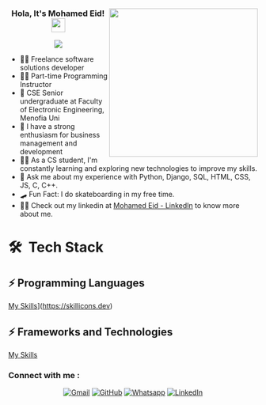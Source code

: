 



<h3 align="center">
<img width="300" align="right" src="https://media.tenor.com/2uyENRmiUt0AAAAC/coding.gif">
  Hola, It's Mohamed Eid!
  <img src="https://media.giphy.com/media/hvRJCLFzcasrR4ia7z/giphy.gif" width="28">
</h3>

<!-- Typing SVG by DenverCoder1 - https://github.com/DenverCoder1/readme-typing-svg -->
<p align="center">
  <a href="https://github.com/DenverCoder1/readme-typing-svg"><img src="https://readme-typing-svg.herokuapp.com/?lines=Back-end%20web%20developer;Always%20learning%20new%20things&font=Fira%20Code&center=true&width=440&height=45&color=f75c7e&vCenter=true&size=22"></a>
</p> 

- 🧑‍💻 Freelance  software solutions developer
- 👨‍🏫 Part-time Programming Instructor
- 🏢 CSE Senior undergraduate at Faculty of Electronic Engineering, Menofia Uni 
- 💼 I have a strong enthusiasm for business management and development
- 👨‍💻 As a CS student, I'm constantly learning and exploring new technologies to improve my skills.
- 💬 Ask me about my experience with Python, Django, SQL, HTML, CSS, JS, C, C++.
- 🛹 Fun Fact: I do skateboarding in my free time.
- 👨‍💻 Check out my linkedin at [Mohamed Eid - LinkedIn](https://www.linkedin.com/in/mohamed-eid-4354311b4/) to know more about me.



# 🛠 &nbsp;Tech Stack

⚡️ Programming Languages
------

[My Skills](https://skillicons.dev/icons?i=django,py,java,c,cpp,js,html,css&perline=15)](https://skillicons.dev)

⚡️ Frameworks and Technologies
------

[My Skills](https://skillicons.dev/icons?i=mysql,postgres,sqlite,postman,bootstrap,bash,git,linux&perline=10)

<h3 align="left">Connect with me : </h3>
<p align="center">
	<a href="mailto:mohammed.eid.gad@gmail.com"><img img src="https://img.shields.io/badge/gmail-%23EA4335.svg?style=plastic&logo=gmail&logoColor=white" alt="Gmail"/></a>
	<a href="https://github.com/3eid"><img src="https://img.shields.io/badge/github-%23181717.svg?style=plastic&logo=github&logoColor=white" alt="GitHub"/></a>
	<a href="https://wa.me/+201027610533"><img src="https://img.shields.io/badge/whatsapp-%2325D366.svg?style=plastic&logo=whatsapp&logoColor=white" alt="Whatsapp"/></a>
	<a href="https://www.linkedin.com/in/mohamed-eid-4354311b4/"><img src="https://img.shields.io/badge/linkedin-%230A66C2.svg?style=plastic&logo=linkedin&logoColor=white" alt="LinkedIn"/></a>

</p>

<!--<img align="left" src="https://github-readme-stats.vercel.app/api/top-langs?username=yousefdergham&show_icons=true&locale=en&layout=compact&theme=radical" alt="most used languages" />
<br>
<a href="https://komarev.com/ghpvc/?username=yousefdergham&style=for-the-badge">
    <img src="https://komarev.com/ghpvc/?username=yousefdergham&style=for-the-badge">
</a>
